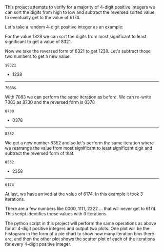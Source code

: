 This project attempts to verify for a majority of 4-digit positive integers we can sort the digits from high to low and subtract the reversed sorted value to eventually get to the value of 6174.

Let's take a random 4-digit positive integer as an example:

For the value 1328 we can sort the digits from most significant to least significant to get a value of 8321.

Now we take the reversed form of 8321 to get 1238.  Let's subtract those two numbers to get a new value.

    $8321
 -  1238
 -------
    7083$

With 7083 we can perform the same iteration as before.  We can re-write 7083 as 8730 and the reversed form is 0378

    8730
 -  0378
 -------
    8352

We get a new number 8352 and so let's perform the same iteration where we rearrange the value from most significant to least significant digit and subtract the reversed form of that.

    8532
 -  2358
 -------
    6174

At last, we have arrived at the value of 6174.  In this example it took 3 iterations.

There are a few numbers like 0000, 1111, 2222 ... that will never get to 6174.  This script identifies those values with 0 iterations.

The python script in this project will perform the same operations as above for all 4-digit positive integers and output two plots.  One plot will be the histogram in the form of a pie chart to show how many iteration bins there are, and then the other plot shows the scatter plot of each of the iterations for every 4-digit positive integer.